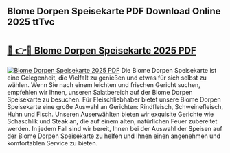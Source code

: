 ## Blome Dorpen Speisekarte PDF Download Online 2025 ttTvc

# <h2><a href="http://gc5pmf.nevu.top/?p=Blome+Dorpen+Speisekarte">🔗 👉🔴 Blome Dorpen Speisekarte 2025 PDF</a></h2>

[![Blome Dorpen Speisekarte 2025 PDF](https://i.imgur.com/dBaPXMq.png)](http://gc5pmf.nevu.top/?p=Blome+Dorpen+Speisekarte)
Die Blome Dorpen Speisekarte ist eine Gelegenheit, die Vielfalt zu genießen und etwas für sich selbst zu wählen. Wenn Sie nach einem leichten und frischen Gericht suchen, empfehlen wir Ihnen, unseren Salatbereich auf der Blome Dorpen Speisekarte zu besuchen. Für Fleischliebhaber bietet unsere Blome Dorpen Speisekarte eine große Auswahl an Gerichten: Rindfleisch, Schweinefleisch, Huhn und Fisch. Unseren Auserwählten bieten wir exquisite Gerichte wie Schaschlik und Steak an, die auf einem alten, natürlichen Feuer zubereitet werden. In jedem Fall sind wir bereit, Ihnen bei der Auswahl der Speisen auf der Blome Dorpen Speisekarte zu helfen und Ihnen einen angenehmen und komfortablen Service zu bieten.
